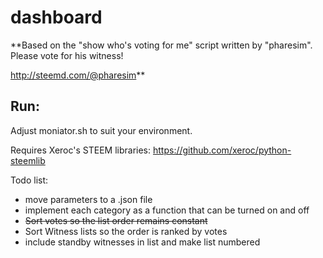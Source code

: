 # dashboard

**Based on the "show who's voting for me" script written by "pharesim". Please vote for his witness!

http://steemd.com/@pharesim**


Run:
-----------

Adjust moniator.sh to suit your environment.

Requires Xeroc's STEEM libraries: https://github.com/xeroc/python-steemlib

Todo list:
- move parameters to a .json file
- implement each category as a function that can be turned on and off
- ~~Sort votes so the list order remains constant~~
- Sort Witness lists so the order is ranked by votes
- include standby witnesses in list and make list numbered
